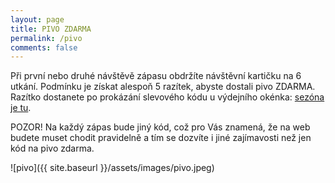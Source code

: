 ```yaml
---
layout: page
title: PIVO ZDARMA
permalink: /pivo
comments: false
---
```


Při první nebo druhé návštěvě zápasu obdržíte návštěvní kartičku na 6 utkání. Podmínku je získat alespoň 5 razítek, abyste dostali pivo ZDARMA.
Razítko dostanete po prokázání slevového kódu u výdejního okénka: <u>sezóna je tu</u>.

POZOR! Na každý zápas bude jiný kód, což pro Vás znamená, že na web budete muset chodit pravidelně a tím se dozvíte i jiné zajímavosti než jen kód na pivo zdarma.

![pivo]({{ site.baseurl }}/assets/images/pivo.jpeg)
